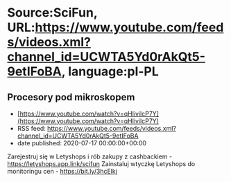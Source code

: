 # Source:SciFun, URL:https://www.youtube.com/feeds/videos.xml?channel_id=UCWTA5Yd0rAkQt5-9etIFoBA, language:pl-PL

## Procesory pod mikroskopem
 - [https://www.youtube.com/watch?v=qHIivilcP7Y](https://www.youtube.com/watch?v=qHIivilcP7Y)
 - RSS feed: https://www.youtube.com/feeds/videos.xml?channel_id=UCWTA5Yd0rAkQt5-9etIFoBA
 - date published: 2020-07-17 00:00:00+00:00

Zarejestruj się w Letyshops i rób zakupy z cashbackiem - https://letyshops.app.link/scifun
Zainstaluj wtyczkę Letyshops do monitoringu cen - https://bit.ly/3hcElkj

